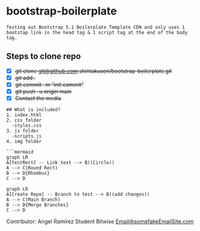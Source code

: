 # bootstrap-boilerplate
```
Testing out Bootstrap 5.1 Boilerplate Template CDN and only uses 1 bootstap link in the head tag & 1 script tag at the end of the body tag.
```
## Steps to clone repo
- [x] ~~git clone git@github.com:shintakuson/bootstrap-boilerplate.git~~
- [x] ~~git add .~~
- [X] ~~git commit -m “init commit”~~
- [X] ~~git push -u origin main~~
- [X] ~~Contact the media~~

```included Files
## What is included?
1. index.html
2. css folder
  -styles.css
3. js folder
  -scripts.js
4. img folder

```mermaid
graph LR
A[testRect] -- Link text --> B((Circle))
A --> C(Round Rect)
B --> D{Rhombus}
C --> D
```

```mermaid
graph LR
A[Create Repo] -- Branch to test --> B((add changes))
A --> C(Main Branch)
B --> D{Merge Branches}
C --> D
```

Contributor:
Angel Ramirez
Student
Bitwise
Email@somefakeEmailSite.com